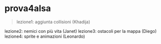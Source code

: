 # prova4alsa

>lezione1: aggiunta collisioni (Khadija)

lezione2: nemici con più vita (Janet)
lezione3: ostacoli per la mappa (Diego)
lezione4: sprite e animazioni (Leonardo)
